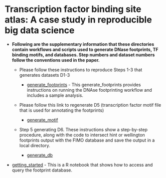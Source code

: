 # Transcription factor binding site atlas: A case study in reproducible big data science



- **Following are the supplementary information that these directories contain workflows and scripts used to generate DNase footprints, TF binding motifs, and databases. Step numbers and dataset numbers follow the conventions used in the paper.**


   - Please follow these instructions to reproduce Steps 1-3 that generates datasets D1-3
     - [generate_footprints](https://github.com/globusgenomics/genomics-footprint/tree/master/generate_footprints) - This generate_footprints provides instructions on running the DNAse footprinting workflow and includes a sample analysis.

   - Please follow this link to regenerate D5 (transcription factor motif file that is used for annotating the footprints)
     - [generate_motif](https://github.com/globusgenomics/genomics-footprint/tree/master/generate_motif) 

   - Step 5 generating D6. These instructions show a step-by-step procedure, along with the code to intersect hint or wellington footprints output with the FIMO database and save the output in a local directory. 
     - [generate_db](https://github.com/globusgenomics/genomics-footprint/tree/master/generate_db)
     
- [getting_started](https://github.com/globusgenomics/genomics-footprint/tree/master/getting_started) - This is a R notebook that  shows how to access and query the footprint database.
